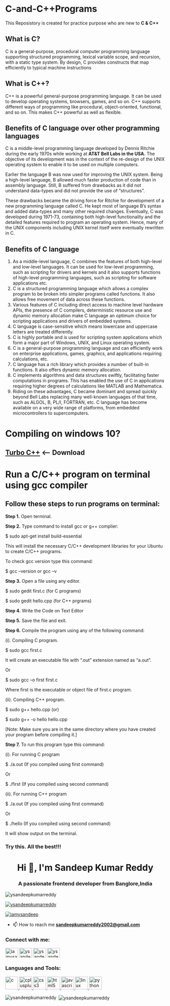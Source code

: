 # C-and-C++Programs

This Reposistory is created for practice purpose who are new to **C & C++**

## What is C?
C is a general-purpose, procedural computer programming language supporting structured programming, lexical variable scope, and recursion, with a static type system. By design, C provides constructs that map efficiently to typical machine instructions


## What is C++?
C++ is a powerful general-purpose programming language. It can be used to develop operating systems, browsers, games, and so on. C++ supports different ways of programming like procedural, object-oriented, functional, and so on. This makes C++ powerful as well as flexible.

## Benefits of C language over other programming languages
C is a middle-level programming language developed by Dennis Ritchie during the early 1970s while working at **AT&T Bell Labs in the USA.** The objective of its development was in the context of the re-design of the UNIX operating system to enable it to be used on multiple computers.

Earlier the language B was now used for improving the UNIX system. Being a high-level language, B allowed much faster production of code than in assembly language. Still, B suffered from drawbacks as it did not understand data-types and did not provide the use of “structures”.

These drawbacks became the driving force for Ritchie for development of a new programming language called C. He kept most of language B’s syntax and added data-types and many other required changes. Eventually, C was developed during 1971-73, containing both high-level functionality and the detailed features required to program an operating system. Hence, many of the UNIX components including UNIX kernel itself were eventually rewritten in C.

## Benefits of C language
1. As a middle-level language, C combines the features of both high-level and low-level languages. It can be used for low-level programming, such as scripting for drivers and kernels and it also supports functions of high-level programming languages, such as scripting for software applications etc.
2. C is a structured programming language which allows a complex program to be broken into simpler programs called functions. It also allows free movement of data across these functions.
3. Various features of C including direct access to machine level hardware APIs, the presence of C compilers, deterministic resource use and dynamic memory allocation make C language an optimum choice for scripting applications and drivers of embedded systems.
4. C language is case-sensitive which means lowercase and uppercase letters are treated differently.
5. C is highly portable and is used for scripting system applications which form a major part of Windows, UNIX, and Linux operating system.
6. C is a general-purpose programming language and can efficiently work on enterprise applications, games, graphics, and applications requiring calculations, etc.
7. C language has a rich library which provides a number of built-in functions. It also offers dynamic memory allocation.
8. C implements algorithms and data structures swiftly, facilitating faster computations in programs. This has enabled the use of C in applications requiring higher degrees of calculations like MATLAB and Mathematica.
9. Riding on these advantages, C became dominant and spread quickly beyond Bell Labs replacing many well-known languages of that time, such as ALGOL, B, PL/I, FORTRAN, etc. C language has become available on a very wide range of platforms, from embedded microcontrollers to supercomputers.

# Compiling on windows 10?
## [Turbo C++](https://github.com/vineetchoudhary/turbocpp/releases/download/v3.2/Turbo.C.3.2.zip?raw=true)  <-- Download

# Run a C/C++ program on terminal using gcc compiler

## Follow these steps to run programs on terminal:

**Step 1.** Open terminal.

**Step 2.** Type command to install gcc or g++ complier:

$ sudo apt-get install build-essential

This will install the necessary C/C++ development libraries for your Ubuntu to create C/C++ programs.

To check gcc version type this command:

$ gcc –version or gcc –v

**Step 3.** Open a file using any editor.

$ sudo gedit first.c (for C programs)

$ sudo gedit hello.cpp (for C++ prgrams)

**Step 4.** Write the Code on Text Editor

**Step 5.** Save the file and exit.

**Step 6.** Compile the program using any of the following command:

(i). Compiling C program.

$ sudo gcc first.c

It will create an executable file with “.out” extension named as “a.out”.

Or

$ sudo gcc –o first first.c

Where first is the executable or object file of first.c program.

(ii). Compiling C++ program.

$ sudo g++ hello.cpp (or)

$ sudo g++ -o hello hello.cpp

[Note: Make sure you are in the same directory where you have created your program before compiling it.]

**Step 7.** To run this program type this command:

(i). For running C program

$ ./a.out (If you compiled using first command)

Or

$ ./first (If you compiled using second command)

(ii). For running C++ program

$ ./a.out (If you compiled using first command)

Or

$ ./hello (If you compiled using second command)

It will show output on the terminal.


### Try this. All the best!!!

<h1 align="center">Hi 👋, I'm Sandeep Kumar Reddy</h1>
<h3 align="center">A passionate frontend developer from Banglore,India</h3>

<p align="left"> <img src="https://komarev.com/ghpvc/?username=ysandeepkumarreddy&label=Profile%20views&color=0e75b6&style=flat" alt="ysandeepkumarreddy" /> </p>

<p align="left"> <a href="https://github.com/ryo-ma/github-profile-trophy"><img src="https://github-profile-trophy.vercel.app/?username=ysandeepkumarreddy" alt="ysandeepkumarreddy" /></a> </p>

<p align="left"> <a href="https://twitter.com/iamysandeep" target="blank"><img src="https://img.shields.io/twitter/follow/iamysandeep?logo=twitter&style=for-the-badge" alt="iamysandeep" /></a> </p>

- 📫 How to reach me **sandeepkumarreddy2002@gmail.com**

<h3 align="left">Connect with me:</h3>
<p align="left">
<a href="https://twitter.com/iamysandeep" target="blank"><img align="center" src="https://cdn.jsdelivr.net/npm/simple-icons@3.0.1/icons/twitter.svg" alt="iamysandeep" height="30" width="40" /></a>
<a href="https://linkedin.com/in/ysandeepkumarreddy" target="blank"><img align="center" src="https://cdn.jsdelivr.net/npm/simple-icons@3.0.1/icons/linkedin.svg" alt="ysandeepkumarreddy" height="30" width="40" /></a>
<a href="https://fb.com/ysandeepkumarreddy" target="blank"><img align="center" src="https://cdn.jsdelivr.net/npm/simple-icons@3.0.1/icons/facebook.svg" alt="ysandeepkumarreddy" height="30" width="40" /></a>
<a href="https://instagram.com/ysandeepkumarreddy" target="blank"><img align="center" src="https://cdn.jsdelivr.net/npm/simple-icons@3.0.1/icons/instagram.svg" alt="ysandeepkumarreddy" height="30" width="40" /></a>
</p>

<h3 align="left">Languages and Tools:</h3>
<p align="left"> <a href="https://www.cprogramming.com/" target="_blank"> <img src="https://devicons.github.io/devicon/devicon.git/icons/c/c-original.svg" alt="c" width="40" height="40"/> </a> <a href="https://www.w3schools.com/cpp/" target="_blank"> <img src="https://devicons.github.io/devicon/devicon.git/icons/cplusplus/cplusplus-original.svg" alt="cplusplus" width="40" height="40"/> </a> <a href="https://www.w3schools.com/css/" target="_blank"> <img src="https://devicons.github.io/devicon/devicon.git/icons/css3/css3-original-wordmark.svg" alt="css3" width="40" height="40"/> </a> <a href="https://www.w3.org/html/" target="_blank"> <img src="https://devicons.github.io/devicon/devicon.git/icons/html5/html5-original-wordmark.svg" alt="html5" width="40" height="40"/> </a> <a href="https://developer.mozilla.org/en-US/docs/Web/JavaScript" target="_blank"> <img src="https://devicons.github.io/devicon/devicon.git/icons/javascript/javascript-original.svg" alt="javascript" width="40" height="40"/> </a> <a href="https://www.linux.org/" target="_blank"> <img src="https://devicons.github.io/devicon/devicon.git/icons/linux/linux-original.svg" alt="linux" width="40" height="40"/> </a> <a href="https://www.python.org" target="_blank"> <img src="https://devicons.github.io/devicon/devicon.git/icons/python/python-original.svg" alt="python" width="40" height="40"/> </a> </p>

<p><img align="left" src="https://github-readme-stats.vercel.app/api/top-langs?username=ysandeepkumarreddy&show_icons=true&locale=en&layout=compact" alt="ysandeepkumarreddy" /></p>

<p>&nbsp;<img align="center" src="https://github-readme-stats.vercel.app/api?username=ysandeepkumarreddy&show_icons=true&locale=en" alt="ysandeepkumarreddy" /></p>

